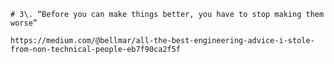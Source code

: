     # 3\. “Before you can make things better, you have to stop making them worse”
	
	https://medium.com/@bellmar/all-the-best-engineering-advice-i-stole-from-non-technical-people-eb7f90ca2f5f